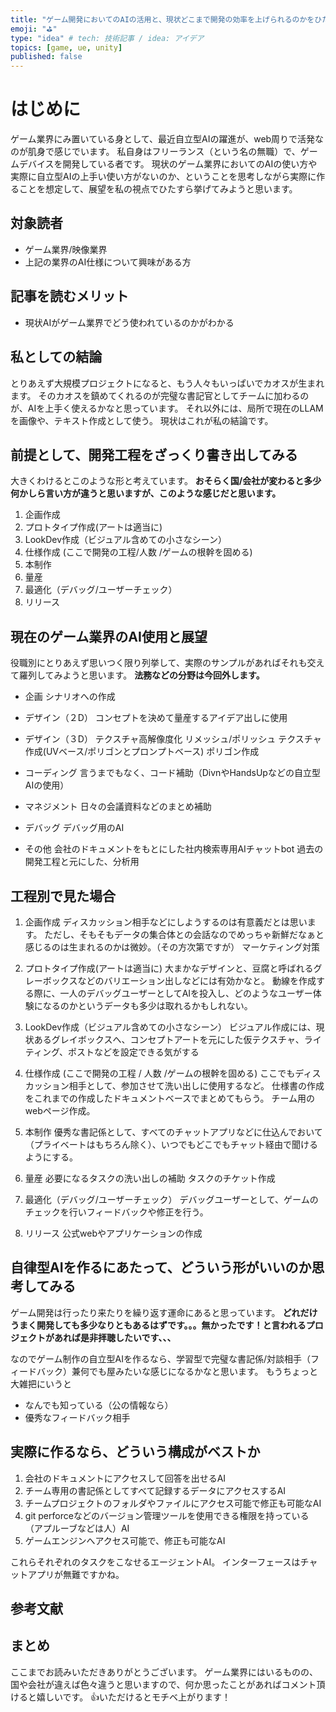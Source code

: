 ```yaml
---
title: "ゲーム開発においてのAIの活用と、現状どこまで開発の効率を上げられるのかをひたすら書いてみる"
emoji: "⛳"
type: "idea" # tech: 技術記事 / idea: アイデア
topics: [game, ue, unity]
published: false
---
```


# はじめに
ゲーム業界にみ置いている身として、最近自立型AIの躍進が、web周りで活発なのが肌身で感じでいます。
私自身はフリーランス（という名の無職）で、ゲームデバイスを開発している者です。
現状のゲーム業界においてのAIの使い方や実際に自立型AIの上手い使い方がないのか、ということを思考しながら実際に作ることを想定して、展望を私の視点でひたすら挙げてみようと思います。

## 対象読者
- ゲーム業界/映像業界
- 上記の業界のAI仕様について興味がある方

## 記事を読むメリット
- 現状AIがゲーム業界でどう使われているのかがわかる

## 私としての結論
とりあえず大規模プロジェクトになると、もう人々もいっぱいでカオスが生まれます。
そのカオスを鎮めてくれるのが完璧な書記官としてチームに加わるのが、AIを上手く使えるかなと思っています。
それ以外には、局所で現在のLLAMを画像や、テキスト作成として使う。
現状はこれが私の結論です。

## 前提として、開発工程をざっくり書き出してみる
大きくわけるとこのような形と考えています。
**おそらく国/会社が変わると多少何かしら言い方が違うと思いますが、このような感じだと思います。**

1. 企画作成
2. プロトタイプ作成(アートは適当に)
3. LookDev作成（ビジュアル含めての小さなシーン）
4. 仕様作成 (ここで開発の工程/人数 /ゲームの根幹を固める)
5. 本制作
6. 量産
7. 最適化（デバッグ/ユーザーチェック）
8. リリース

## 現在のゲーム業界のAI使用と展望
役職別にとりあえず思いつく限り列挙して、実際のサンプルがあればそれも交えて羅列してみようと思います。
**法務などの分野は今回外します。**

- 企画
  シナリオへの作成

- デザイン（２D）
  コンセプトを決めて量産するアイデア出しに使用
  
- デザイン（３D）
  テクスチャ高解像度化
  リメッシュ/ポリッシュ
  テクスチャ作成(UVベース/ポリゴンとプロンプトベース)
  ポリゴン作成
  
- コーディング
  言うまでもなく、コード補助（DivnやHandsUpなどの自立型AIの使用）
  
- マネジメント
  日々の会議資料などのまとめ補助

- デバッグ
  デバッグ用のAI

- その他
  会社のドキュメントをもとにした社内検索専用AIチャットbot
  過去の開発工程と元にした、分析用


## 工程別で見た場合

1. 企画作成
   ディスカッション相手などにしようするのは有意義だとは思います。
   ただし、そもそもデータの集合体との会話なのでめっちゃ新鮮だなぁと感じるのは生まれるのかは微妙。（その方次第ですが）
   マーケティング対策

2. プロトタイプ作成(アートは適当に)
   大まかなデザインと、豆腐と呼ばれるグレーボックスなどのバリエーション出しなどには有効かなと。
   動線を作成する際に、一人のデバッグユーザーとしてAIを投入し、どのようなユーザー体験になるのかというデータも多少は取れるかもしれない。

3. LookDev作成（ビジュアル含めての小さなシーン）
   ビジュアル作成には、現状あるグレイボックスへ、コンセプトアートを元にした仮テクスチャ、ライティング、ポストなどを設定できる気がする

4. 仕様作成 (ここで開発の工程 / 人数 /ゲームの根幹を固める)
   ここでもディスカッション相手として、参加させて洗い出しに使用するなど。
   仕様書の作成をこれまでの作成したドキュメントベースでまとめてもらう。
   チーム用のwebページ作成。

5. 本制作
   優秀な書記係として、すべてのチャットアプリなどに仕込んでおいて（プライベートはもちろん除く）、いつでもどこでもチャット経由で聞けるようにする。

6. 量産
   必要になるタスクの洗い出しの補助
   タスクのチケット作成

7. 最適化（デバッグ/ユーザーチェック）
   デバッグユーザーとして、ゲームのチェックを行いフィードバックや修正を行う。

8. リリース
   公式webやアプリケーションの作成

## 自律型AIを作るにあたって、どういう形がいいのか思考してみる
ゲーム開発は行ったり来たりを繰り返す運命にあると思っています。
**どれだけうまく開発しても多少なりともあるはずです。。。無かったです！と言われるプロジェクトがあれば是非拝聴したいです、、、**

なのでゲーム制作の自立型AIを作るなら、学習型で完璧な書記係/対談相手（フィードバック）兼何でも屋みたいな感じになるかなと思います。
もうちょっと大雑把にいうと

- なんでも知っている（公の情報なら）
- 優秀なフィードバック相手

## 実際に作るなら、どういう構成がベストか

1. 会社のドキュメントにアクセスして回答を出せるAI
2. チーム専用の書記係としてすべて記録するデータにアクセスするAI
3. チームプロジェクトのフォルダやファイルにアクセス可能で修正も可能なAI
4. git perforceなどのバージョン管理ツールを使用できる権限を持っている（アプルーブなどは人）AI
5. ゲームエンジンへアクセス可能で、修正も可能なAI

これらそれぞれのタスクをこなせるエージェントAI。
インターフェースはチャットアプリが無難ですかね。

## 参考文献

## まとめ
ここまでお読みいただきありがとうございます。
ゲーム業界にはいるものの、国や会社が違えば色々違うと思いますので、何か思ったことがあればコメント頂けると嬉しいです。
👍いただけるとモチベ上がります！
